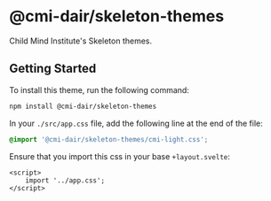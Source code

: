 # @cmi-dair/skeleton-themes

Child Mind Institute's Skeleton themes.

## Getting Started

To install this theme, run the following command:

```bash
npm install @cmi-dair/skeleton-themes
```

In your `./src/app.css` file, add the following line at the end of the file:

```css
@import '@cmi-dair/skeleton-themes/cmi-light.css';
```

Ensure that you import this css in your base `+layout.svelte`:

```svelte
<script>
    import '../app.css';
</script>
```
